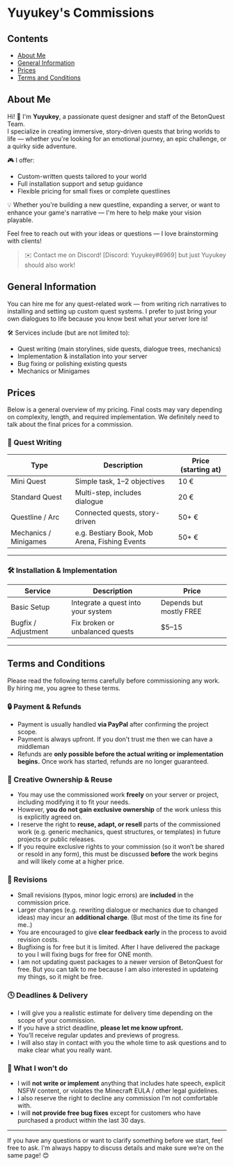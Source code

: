 # Yuyukey's Commissions

## Contents

- [About Me](#about-me)
- [General Information](#general-information)
- [Prices](#prices)
- [Terms and Conditions](#terms-and-conditions)

## About Me

Hi! 👋 I'm **Yuyukey**, a passionate quest designer and staff of the BetonQuest Team.  
I specialize in creating immersive, story-driven quests that bring worlds to life — whether you're looking for an emotional journey, an epic challenge, or a quirky side adventure.

🎮 I offer:
- Custom-written quests tailored to your world
- Full installation support and setup guidance
- Flexible pricing for small fixes or complete questlines

💡 Whether you're building a new questline, expanding a server, or want to enhance your game's narrative — I'm here to help make your vision playable.

Feel free to reach out with your ideas or questions — I love brainstorming with clients!

> ✉️ Contact me on Discord! [Discord: Yuyukey#6969] but just Yuyukey should also work!

## General Information

You can hire me for any quest-related work — from writing rich narratives to installing and setting up custom quest systems.
I prefer to just bring your own dialogues to life because you know best what your server lore is!

🛠️ Services include (but are not limited to):
- Quest writing (main storylines, side quests, dialogue trees, mechanics)
- Implementation & installation into your server
- Bug fixing or polishing existing quests
- Mechanics or Minigames

## Prices

Below is a general overview of my pricing. Final costs may vary depending on complexity, length, and required implementation. We definitely need to talk about the final prices for a commission.

### 📝 Quest Writing

| Type                 | Description                            | Price (starting at) |
|----------------------|----------------------------------------|----------------------|
| Mini Quest           | Simple task, 1–2 objectives            | 10 €                 |
| Standard Quest       | Multi-step, includes dialogue          | 20 €                 |
| Questline / Arc      | Connected quests, story-driven         | 50+ €                |
| Mechanics / Minigames| e.g. Bestiary Book, Mob Arena, Fishing Events         | 50+ €                |

---

### 🛠️ Installation & Implementation

| Service                        | Description                            | Price |
|--------------------------------|----------------------------------------|--------|
| Basic Setup                   | Integrate a quest into your system     | Depends but mostly FREE   |
| Bugfix / Adjustment           | Fix broken or unbalanced quests        | $5–15 |

---


## Terms and Conditions

Please read the following terms carefully before commissioning any work. By hiring me, you agree to these terms.

### 🔒 Payment & Refunds
- Payment is usually handled **via PayPal** after confirming the project scope.
- Payment is always upfront. If you don't trust me then we can have a middleman
- Refunds are **only possible before the actual writing or implementation begins.** Once work has started, refunds are no longer guaranteed.

### 🧠 Creative Ownership & Reuse

- You may use the commissioned work **freely** on your server or project, including modifying it to fit your needs.
- However, **you do not gain exclusive ownership** of the work unless this is explicitly agreed on.
- I reserve the right to **reuse, adapt, or resell** parts of the commissioned work (e.g. generic mechanics, quest structures, or templates) in future projects or public releases.
- If you require exclusive rights to your commission (so it won’t be shared or resold in any form), this must be discussed **before** the work begins and will likely come at a higher price.

### 🔧 Revisions
- Small revisions (typos, minor logic errors) are **included** in the commission price.
- Larger changes (e.g. rewriting dialogue or mechanics due to changed ideas) may incur an **additional charge**. (But most of the time its fine for me..)
- You are encouraged to give **clear feedback early** in the process to avoid revision costs.
- Bugfixing is for free but it is limited. After I have delivered the package to you I will fixing bugs for free for ONE month.
- I am not updating quest packages to a newer version of BetonQuest for free. But you can talk to me because I am also interested in updateing my things, so it might be free.

### 🕓 Deadlines & Delivery
- I will give you a realistic estimate for delivery time depending on the scope of your commission.
- If you have a strict deadline, **please let me know upfront.**
- You’ll receive regular updates and previews of progress.
- I will also stay in contact with you the whole time to ask questions and to make clear what you really want.

### 🚫 What I won’t do
- I will **not write or implement** anything that includes hate speech, explicit NSFW content, or violates the Minecraft EULA / other legal guidelines.
- I also reserve the right to decline any commission I’m not comfortable with.
- I will **not provide free bug fixes** except for customers who have purchased a product within the last 30 days.

---

If you have any questions or want to clarify something before we start, feel free to ask. I'm always happy to discuss details and make sure we’re on the same page! 😊

